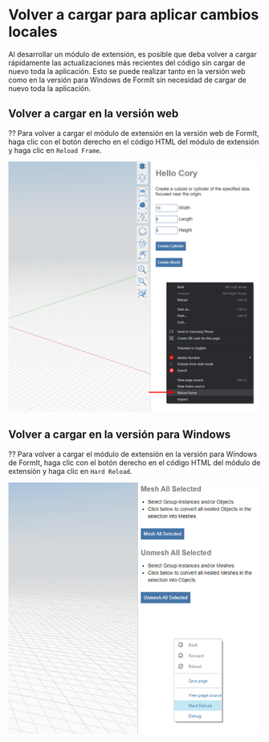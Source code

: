 # Volver a cargar para aplicar cambios locales

Al desarrollar un módulo de extensión, es posible que deba volver a cargar rápidamente las actualizaciones más recientes del código sin cargar de nuevo toda la aplicación. Esto se puede realizar tanto en la versión web como en la versión para Windows de FormIt sin necesidad de cargar de nuevo toda la aplicación.

## Volver a cargar en la versión web

?? Para volver a cargar el módulo de extensión en la versión web de FormIt, haga clic con el botón derecho en el código HTML del módulo de extensión y haga clic en `Reload Frame`.

![](<../../../.gitbook/assets/d11 (1).png>)

## Volver a cargar en la versión para Windows

?? Para volver a cargar el módulo de extensión en la versión para Windows de FormIt, haga clic con el botón derecho en el código HTML del módulo de extensión y haga clic en `Hard Reload`.

![](../../../.gitbook/assets/d18.png)
